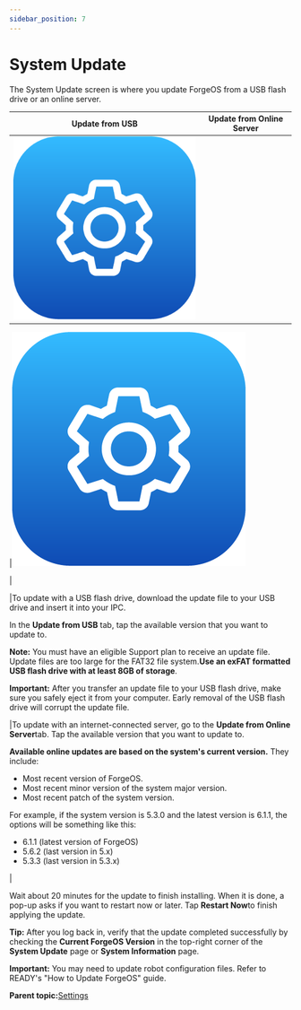 ```yaml
---
sidebar_position: 7
---
```


# System Update

The System Update screen is where you update ForgeOS from a USB flash drive or an online server.

|Update from USB|Update from Online Server|
|---------------|-------------------------|
|![](../Images/Settings/Settings-Icon.png)

|![](../Images/Settings/Settings-Icon.png)

|

|To update with a USB flash drive, download the update file to your USB drive and insert it into your IPC.

In the **Update from USB** tab, tap the available version that you want to update to.

**Note:** You must have an eligible Support plan to receive an update file. Update files are too large for the FAT32 file system.**Use an exFAT formatted USB flash drive with at least 8GB of storage**.

**Important:** After you transfer an update file to your USB flash drive, make sure you safely eject it from your computer. Early removal of the USB flash drive will corrupt the update file.

|To update with an internet-connected server, go to the **Update from Online Server**tab. Tap the available version that you want to update to.

**Available online updates are based on the system's current version.** They include:

-   Most recent version of ForgeOS.
-   Most recent minor version of the system major version.
-   Most recent patch of the system version.

For example, if the system version is 5.3.0 and the latest version is 6.1.1, the options will be something like this:

-   6.1.1 \(latest version of ForgeOS\)
-   5.6.2 \(last version in 5.x\)
-   5.3.3 \(last version in 5.3.x\)

|

Wait about 20 minutes for the update to finish installing. When it is done, a pop-up asks if you want to restart now or later. Tap **Restart Now**to finish applying the update.

**Tip:** After you log back in, verify that the update completed successfully by checking the **Current ForgeOS Version** in the top-right corner of the **System Update** page or **System Information** page.

**Important:** You may need to update robot configuration files. Refer to READY's "How to Update ForgeOS" guide.

**Parent topic:**[Settings](../Settings/SettingsOverview.md)

